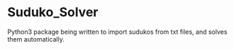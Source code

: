 # Suduko_Solver

Python3 package being written to import sudukos from txt files, and solves them automatically.
